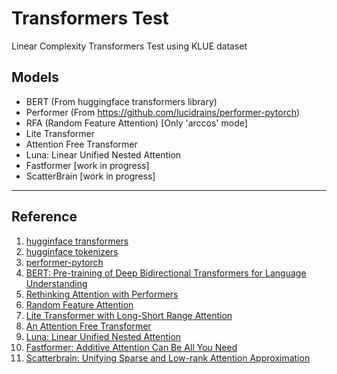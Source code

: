 # Transformers Test
Linear Complexity Transformers Test using KLUE dataset

## Models
* BERT (From huggingface transformers library)
* Performer (From https://github.com/lucidrains/performer-pytorch)
* RFA (Random Feature Attention) [Only 'arccos' mode]
* Lite Transformer
* Attention Free Transformer
* Luna: Linear Unified Nested Attention
* Fastformer [work in progress]
* ScatterBrain [work in progress]

---

## Reference
1. [hugginface transformers][1]
2. [hugginface tokenizers][2]
3. [performer-pytorch][3]
4. [BERT: Pre-training of Deep Bidirectional Transformers for Language Understanding][4]
5. [Rethinking Attention with Performers][5]
6. [Random Feature Attention][6]
7. [Lite Transformer with Long-Short Range Attention][7]
8. [An Attention Free Transformer][8]
9. [Luna: Linear Unified Nested Attention][9]
10. [Fastformer: Additive Attention Can Be All You Need][10]
11. [Scatterbrain: Unifying Sparse and Low-rank Attention Approximation][11]

[1]: https://github.com/huggingface/transformers
[2]: https://github.com/huggingface/tokenizers
[3]: https://github.com/lucidrains/performer-pytorch
[4]: https://arxiv.org/abs/1810.04805
[5]: https://arxiv.org/abs/2009.14794
[6]: https://arxiv.org/abs/2103.02143
[7]: https://arxiv.org/abs/2004.11886
[8]: https://arxiv.org/abs/2105.14103
[9]: https://arxiv.org/abs/2106.01540
[10]: https://arxiv.org/abs/2108.09084
[11]: https://arxiv.org/abs/2110.15343